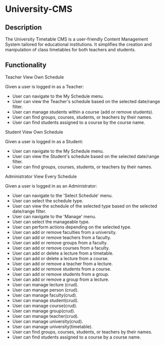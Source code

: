 # University-CMS

## Description
The University Timetable CMS is a user-friendly Content Management System tailored for educational institutions. It simplifies the creation and manipulation of class timetables for both teachers and students.

## Functionality
Teacher
View Own Schedule

Given a user is logged in as a Teacher:
- User can navigate to the My Schedule menu.
- User can view the Teacher's schedule based on the selected date/range filter.
- User can manage students within a course (add or remove students).
- User can find groups, courses, students, or teachers by their names.
- User can find students assigned to a course by the course name.

Student
View Own Schedule

Given a user is logged in as a Student:
- User can navigate to the My Schedule menu.
- User can view the Student's schedule based on the selected date/range filter.
- User can find groups, courses, students, or teachers by their names.

Administrator
View Every Schedule

Given a user is logged in as an Administrator:

- User can navigate to the 'Select Schedule' menu.
- User can select the schedule type.
- User can view the schedule of the selected type based on the selected date/range filter.
- User can navigate to the 'Manage' menu.
- User can select the manageable type.
- User can perform actions depending on the selected type.
- User can add or remove faculties from a university.
- User can add or remove teachers from a faculty.
- User can add or remove groups from a faculty.
- User can add or remove courses from a faculty.
- User can add or delete a lecture from a timetable.
- User can add or delete a lecture from a course.
- User can add or remove a teacher from a lecture.
- User can add or remove students from a course.
- User can add or remove students from a group.
- User can add or remove a group from a lecture.
- User can manage lecture (crud).
- User can manage person (crud).
- User can manage faculty(crud).
- User can manage student(crud).
- User can manage course(crud).
- User can manage group(crud).
- User can manage teacher(crud).
- User can manage university(crud).
- User can manage university(timetable).
- User can find groups, courses, students, or teachers by their names.
- User can find students assigned to a course by a course name.